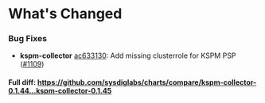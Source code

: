# What's Changed

### Bug Fixes
- **kspm-collector** [ac633130](https://github.com/sysdiglabs/charts/commit/ac6331304b82b2f22c01353b036696d2a92bb7b5): Add missing clusterrole for KSPM PSP ([#1109](https://github.com/sysdiglabs/charts/issues/1109))

#### Full diff: https://github.com/sysdiglabs/charts/compare/kspm-collector-0.1.44...kspm-collector-0.1.45
